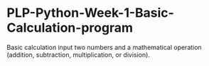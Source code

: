# PLP-Python-Week-1-Basic-Calculation-program
Basic calculation  input two numbers and a mathematical operation (addition, subtraction, multiplication, or division).
